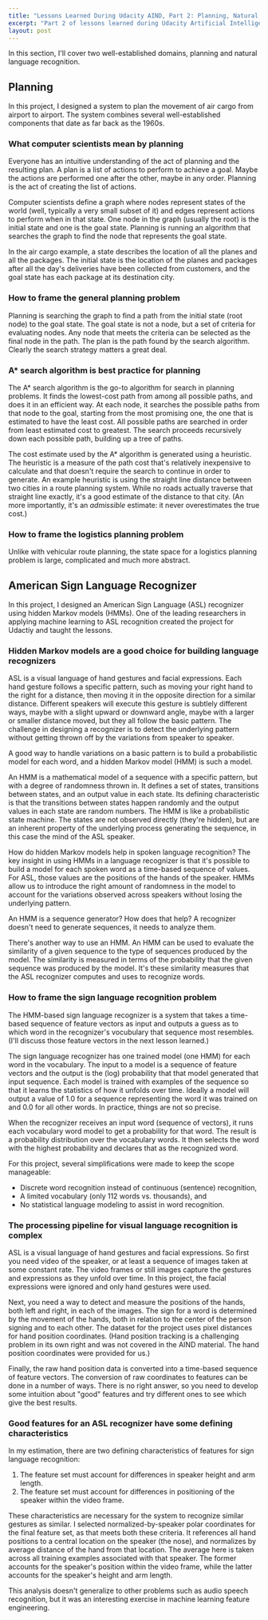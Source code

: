 ```yaml
---
title: "Lessons Learned During Udacity AIND, Part 2: Planning, Natural Language Recognition"
excerpt: "Part 2 of lessons learned during Udacity Artificial Intelligence Nanodegree covers the remainder of Term 1."
layout: post
---
```


In this section, I'll cover two well-established domains, planning and natural language recognition.

## Planning

In this project, I designed a system to plan the movement of air cargo from airport to airport. The system combines several well-established components that date as far back as the 1960s.

### What computer scientists mean by planning

Everyone has an intuitive understanding of the act of planning and the resulting plan. A plan is a list of actions to perform to achieve a goal. Maybe the actions are performed one after the other, maybe in any order. Planning is the act of creating the list of actions.

Computer scientists define a graph where nodes represent states of the world (well, typically a very small subset of it) and edges represent actions to perform when in that state. One node in the graph (usually the root) is the initial state and one is the goal state. Planning is running an algorithm that searches the graph to find the node that represents the goal state.

In the air cargo example, a state describes the location of all the planes and all the packages. The initial state is the location of the planes and packages after all the day's deliveries have been collected from customers, and the goal state has each package at its destination city.

### How to frame the general planning problem

Planning is searching the graph to find a path from the initial state (root node) to the goal state. The goal state is not a node, but a set of criteria for evaluating nodes. Any node that meets the criteria can be selected as the final node in the path. The plan is the path found by the search algorithm. Clearly the search strategy matters a great deal.

### A* search algorithm is best practice for planning

The A* search algorithm is the go-to algorithm for search in planning problems. It finds the lowest-cost path from among all possible paths, and does it in an efficient way. At each node, it searches the possible paths from that node to the goal, starting from the most promising one, the one that is estimated to have the least cost. All possible paths are searched in order from least estimated cost to greatest. The search proceeds recursively down each possible path, building up a tree of paths.

The cost estimate used by the A* algorithm is generated using a heuristic. The heuristic is a measure of the path cost that's relatively inexpensive to calculate and that doesn't require the search to continue in order to generate. An example heuristic is using the straight line distance between two cities in a route planning system. While no roads actually traverse that straight line exactly, it's a good estimate of the distance to that city. (An more importantly, it's an _admissible_ estimate: it never overestimates the true cost.)

### How to frame the logistics planning problem

Unlike with vehicular route planning, the state space for a logistics planning problem is large, complicated and much more abstract.

## American Sign Language Recognizer

In this project, I designed an American Sign Language (ASL) recognizer using hidden Markov models (HMMs). One of the leading researchers in applying machine learning to ASL recognition created the project for Udactiy and taught the lessons.

### Hidden Markov models are a good choice for building language recognizers

ASL is a visual language of hand gestures and facial expressions. Each hand gesture follows a specific pattern, such as moving your right hand to the right for a distance, then moving it in the opposite direction for a similar distance. Different speakers will execute this gesture is subtlely different ways, maybe with a slight upward or downward angle, maybe with a larger or smaller distance moved, but they all follow the basic pattern. The challenge in designing a recognizer is to detect the underlying pattern without getting thrown off by the variations from speaker to speaker.

A good way to handle variations on a basic pattern is to build a probabilistic model for each word, and a hidden Markov model (HMM) is such a model. 

An HMM is a mathematical model of a sequence with a specific pattern, but with a degree of randomness thrown in. It defines a set of states, transitions between states, and an output value in each state. Its defining characteristic is that the transitions between states happen randomly and the output values in each state are random numbers. The HMM is like a probabilistic state machine. The states are not observed directly (they're hidden), but are an inherent property of the underlying process generating the sequence, in this case the mind of the ASL speaker.

How do hidden Markov models help in spoken language recognition? The key insight in using HMMs in a language recognizer is that it's possible to build a model for each spoken word as a time-based sequence of values. For ASL, those values are the positions of the hands of the speaker. HMMs allow us to introduce the right amount of randomness in the model to account for the variations observed across speakers without losing the underlying pattern.

An HMM is a sequence generator? How does that help? A recognizer doesn't need to generate sequences, it needs to analyze them.

There's another way to use an HMM. An HMM can be used to evaluate the similarity of a given sequence to the type of sequences produced by the model. The similarity is measured in terms of the probability that the given sequence was produced by the model. It's these similarity measures that the ASL recognizer computes and uses to recognize words.

### How to frame the sign language recognition problem

The HMM-based sign language recognizer is a system that takes a time-based sequence of feature vectors as input and outputs a guess as to which word in the recognizer's vocubulary that sequence most resembles. (I'll discuss those feature vectors in the next lesson learned.)

The sign language recognizer has one trained model (one HMM) for each word in the vocabulary. The input to a model is a sequence of feature vectors and the output is the (log) probability that that model generated that input sequence. Each model is trained with examples of the sequence so that it learns the statistics of how it unfolds over time. Ideally a model will output a value of 1.0 for a sequence representing the word it was trained on and 0.0 for all other words. In practice, things are not so precise.

When the recognizer receives an input word (sequence of vectors), it runs each vocabulary word model to get a probability for that word. The result is a probability distribution over the vocabulary words. It then selects the word with the highest probability and declares that as the recognized word.

For this project, several simplifications were made to keep the scope manageable:

  * Discrete word recognition instead of continuous (sentence) recognition,
  * A limited vocabulary (only 112 words vs. thousands), and
  * No statistical language modeling to assist in word recognition.

### The processing pipeline for visual language recognition is complex

ASL is a visual language of hand gestures and facial expressions. So first you need video of the speaker, or at least a sequence of images taken at some constant rate. The video frames or still images capture the gestures and expressions as they unfold over time. In this project, the facial expressions were ignored and only hand gestures were used.

Next, you need a way to detect and measure the positions of the hands, both left and right, in each of the images. The sign for a word is determined by the movement of the hands, both in relation to the center of the person signing and to each other. The dataset for the project uses pixel distances for hand position coordinates. (Hand position tracking is a challenging problem in its own right and was not covered in the AIND material. The hand position coordinates were provided for us.)

Finally, the raw hand position data is converted into a time-based sequence of feature vectors. The conversion of raw coordinates to features can be done in a number of ways. There is no right answer, so you need to develop some intuition about "good" features and try different ones to see which give the best results.

### Good features for an ASL recognizer have some defining characteristics

In my estimation, there are two defining characteristics of features for sign language recognition:

  1. The feature set must account for differences in speaker height and arm length.
  2. The feature set must account for differences in positioning of the speaker within the video frame.

These characteristics are necessary for the system to recognize similar gestures as similar. I selected normalized-by-speaker polar coordinates for the final feature set, as that meets both these criteria. It references all hand positions to a central location on the speaker (the nose), and normalizes by average distance of the hand from that location. The average here is taken across all training examples associated with that speaker. The former accounts for the speaker's position within the video frame, while the latter accounts for the speaker's height and arm length.

This analysis doesn't generalize to other problems such as audio speech recognition, but it was an interesting exercise in machine learning feature engineering.

